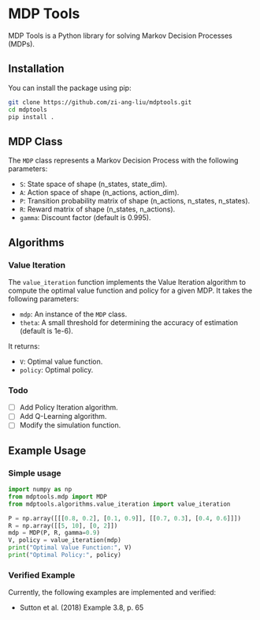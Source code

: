 # MDP Tools

MDP Tools is a Python library for solving Markov Decision Processes (MDPs). 


## Installation

You can install the package using pip:

```bash
git clone https://github.com/zi-ang-liu/mdptools.git
cd mdptools
pip install .
```

## MDP Class

The `MDP` class represents a Markov Decision Process with the following parameters:

- `S`: State space of shape (n_states, state_dim).
- `A`: Action space of shape (n_actions, action_dim).
- `P`: Transition probability matrix of shape (n_actions, n_states, n_states).
- `R`: Reward matrix of shape (n_states, n_actions).
- `gamma`: Discount factor (default is 0.995).

## Algorithms

### Value Iteration 

The `value_iteration` function implements the Value Iteration algorithm to compute the optimal value function and policy for a given MDP. It takes the following parameters:
- `mdp`: An instance of the `MDP` class.
- `theta`: A small threshold for determining the accuracy of estimation (default is 1e-6).

It returns:
- `V`: Optimal value function.
- `policy`: Optimal policy.

### Todo

- [ ] Add Policy Iteration algorithm.
- [ ] Add Q-Learning algorithm.
- [ ] Modify the simulation function.

## Example Usage

### Simple usage

```python
import numpy as np
from mdptools.mdp import MDP
from mdptools.algorithms.value_iteration import value_iteration

P = np.array([[[0.8, 0.2], [0.1, 0.9]], [[0.7, 0.3], [0.4, 0.6]]])
R = np.array([[5, 10], [0, 2]])
mdp = MDP(P, R, gamma=0.9)
V, policy = value_iteration(mdp)
print("Optimal Value Function:", V)
print("Optimal Policy:", policy)
```

### Verified Example

Currently, the following examples are implemented and verified:

- Sutton et al. (2018) Example 3.8, p. 65